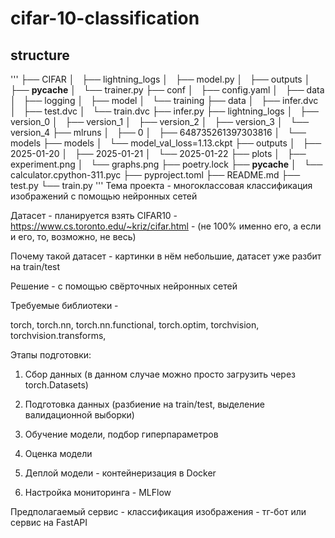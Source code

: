 # cifar-10-classification

## structure
'''
├── CIFAR
│   ├── lightning_logs
│   ├── model.py
│   ├── outputs
│   ├── __pycache__
│   └── trainer.py
├── conf
│   ├── config.yaml
│   ├── data
│   ├── logging
│   ├── model
│   └── training
├── data
│   ├── infer.dvc
│   ├── test.dvc
│   └── train.dvc
├── infer.py
├── lightning_logs
│   ├── version_0
│   ├── version_1
│   ├── version_2
│   ├── version_3
│   └── version_4
├── mlruns
│   ├── 0
│   ├── 648735261397303816
│   └── models
├── models
│   └── model_val_loss=1.13.ckpt
├── outputs
│   ├── 2025-01-20
│   ├── 2025-01-21
│   └── 2025-01-22
├── plots
│   ├── experiment.png
│   └── graphs.png
├── poetry.lock
├── __pycache__
│   └── calculator.cpython-311.pyc
├── pyproject.toml
├── README.md
├── test.py
└── train.py
'''
Тема проекта - многоклассовая классификация изображений с помощью нейронных сетей

Датасет - планируется взять CIFAR10 - https://www.cs.toronto.edu/~kriz/cifar.html - (не 100% именно его, а если и его, то, возможно, не весь)

Почему такой датасет - картинки в нём небольшие, датасет уже разбит на train/test


Решение - с помощью свёрточных нейронных сетей

Требуемые библиотеки - 

torch,
torch.nn,
torch.nn.functional,
torch.optim,
torchvision,
torchvision.transforms,


Этапы подготовки:

1) Сбор данных (в данном случае можно просто загрузить через torch.Datasets)

2) Подготовка данных (разбиение на train/test, выделение валидационной выборки)

3) Обучение модели, подбор гиперпараметров

4) Оценка модели

5) Деплой модели - контейнеризация в Docker

6) Настройка мониторинга - MLFlow


Предполагаемый сервис - классификация изображения - тг-бот или сервис на FastAPI



